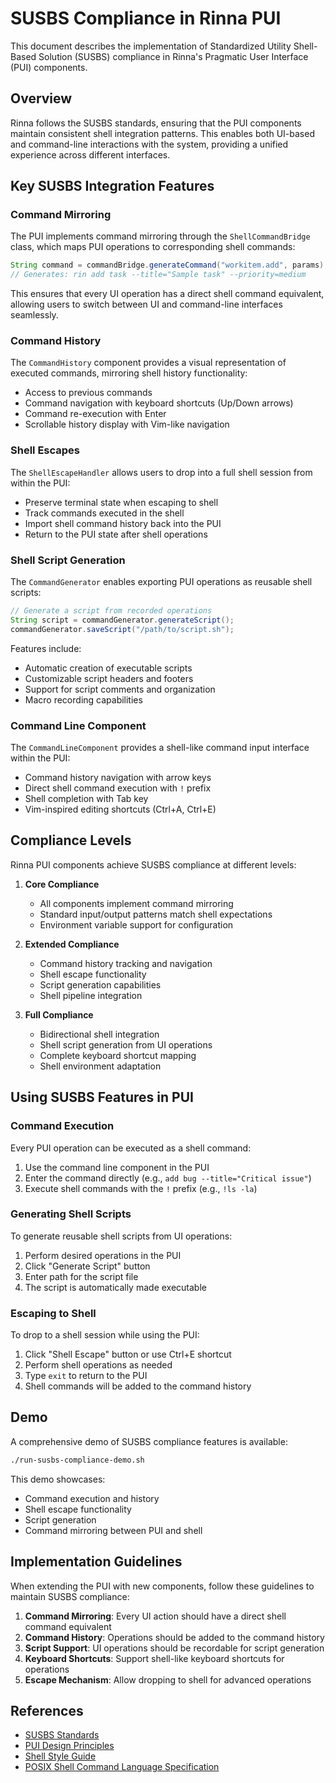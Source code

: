 # SUSBS Compliance in Rinna PUI

This document describes the implementation of Standardized Utility Shell-Based Solution (SUSBS) compliance in Rinna's Pragmatic User Interface (PUI) components.

## Overview

Rinna follows the SUSBS standards, ensuring that the PUI components maintain consistent shell integration patterns. This enables both UI-based and command-line interactions with the system, providing a unified experience across different interfaces.

## Key SUSBS Integration Features

### Command Mirroring

The PUI implements command mirroring through the `ShellCommandBridge` class, which maps PUI operations to corresponding shell commands:

```java
String command = commandBridge.generateCommand("workitem.add", params);
// Generates: rin add task --title="Sample task" --priority=medium
```

This ensures that every UI operation has a direct shell command equivalent, allowing users to switch between UI and command-line interfaces seamlessly.

### Command History

The `CommandHistory` component provides a visual representation of executed commands, mirroring shell history functionality:

- Access to previous commands
- Command navigation with keyboard shortcuts (Up/Down arrows)
- Command re-execution with Enter
- Scrollable history display with Vim-like navigation

### Shell Escapes

The `ShellEscapeHandler` allows users to drop into a full shell session from within the PUI:

- Preserve terminal state when escaping to shell
- Track commands executed in the shell
- Import shell command history back into the PUI
- Return to the PUI state after shell operations

### Shell Script Generation

The `CommandGenerator` enables exporting PUI operations as reusable shell scripts:

```java
// Generate a script from recorded operations
String script = commandGenerator.generateScript();
commandGenerator.saveScript("/path/to/script.sh");
```

Features include:
- Automatic creation of executable scripts
- Customizable script headers and footers
- Support for script comments and organization
- Macro recording capabilities

### Command Line Component

The `CommandLineComponent` provides a shell-like command input interface within the PUI:

- Command history navigation with arrow keys
- Direct shell command execution with `!` prefix
- Shell completion with Tab key
- Vim-inspired editing shortcuts (Ctrl+A, Ctrl+E)

## Compliance Levels

Rinna PUI components achieve SUSBS compliance at different levels:

1. **Core Compliance**
   - All components implement command mirroring
   - Standard input/output patterns match shell expectations
   - Environment variable support for configuration

2. **Extended Compliance**
   - Command history tracking and navigation
   - Shell escape functionality
   - Script generation capabilities
   - Shell pipeline integration

3. **Full Compliance**
   - Bidirectional shell integration
   - Shell script generation from UI operations
   - Complete keyboard shortcut mapping
   - Shell environment adaptation

## Using SUSBS Features in PUI

### Command Execution

Every PUI operation can be executed as a shell command:

1. Use the command line component in the PUI
2. Enter the command directly (e.g., `add bug --title="Critical issue"`)
3. Execute shell commands with the `!` prefix (e.g., `!ls -la`)

### Generating Shell Scripts

To generate reusable shell scripts from UI operations:

1. Perform desired operations in the PUI
2. Click "Generate Script" button
3. Enter path for the script file
4. The script is automatically made executable

### Escaping to Shell

To drop to a shell session while using the PUI:

1. Click "Shell Escape" button or use Ctrl+E shortcut
2. Perform shell operations as needed
3. Type `exit` to return to the PUI
4. Shell commands will be added to the command history

## Demo

A comprehensive demo of SUSBS compliance features is available:

```bash
./run-susbs-compliance-demo.sh
```

This demo showcases:
- Command execution and history
- Shell escape functionality
- Script generation
- Command mirroring between PUI and shell

## Implementation Guidelines

When extending the PUI with new components, follow these guidelines to maintain SUSBS compliance:

1. **Command Mirroring**: Every UI action should have a direct shell command equivalent
2. **Command History**: Operations should be added to the command history
3. **Script Support**: UI operations should be recordable for script generation
4. **Keyboard Shortcuts**: Support shell-like keyboard shortcuts for operations
5. **Escape Mechanism**: Allow dropping to shell for advanced operations

## References

- [SUSBS Standards](../../SUSBS_STANDARDS.md)
- [PUI Design Principles](../../PUI_DESIGN_PRINCIPLES.md)
- [Shell Style Guide](https://google.github.io/styleguide/shellguide.html)
- [POSIX Shell Command Language Specification](https://pubs.opengroup.org/onlinepubs/9699919799/utilities/V3_chap02.html)